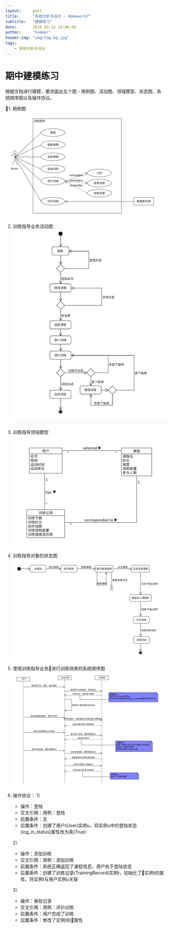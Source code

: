 ```yaml
---
layout:     post
title:      "系统分析与设计 - Homework7"
subtitle:   "建模练习"
date:       2018-03-13 14:00:00
author:     "Summer"
header-img: "img/tag-bg.jpg"
tags:
    - 系统分析与设计
---
```


# 期中建模练习

根据文档进行建模，要求画出五个图 - 用例图、活动图、领域模型、状态图、系统顺序图以及操作协议。

1. 用例图
![homework9_3_1](/assets/homework9_3_1.png)

2. 训练指导业务活动图
![homework9_3_2](/assets/homework9_3_2.png)

3. 训练指导领域模型
![homework9_3_3](/assets/homework9_3_3.png)

4. 训练指导对象的状态图
![homework9_3_4](/assets/homework9_3_4.png)

5. 使用训练指导业务进行训练场景的系统顺序图
![homework9_3_5](/assets/homework9_3_5.png)

6. 操作协议：
    1）
    - 操作：登陆
    - 交叉引用：用例：登陆
    - 前置条件：无
    - 后置条件：创建了用户(User)实例u，将实例u中的登陆状态(log_in_status)属性改为真(True)

    2）
    - 操作：添加训练
    - 交叉引用：用例：添加训练
    - 前置条件：系统正确返回了课程信息，用户处于登陆状态
    - 后置条件：创建了训练记录(TrainingRecord)实例t，初始化了实例t的属性，将实例t与用户实例u关联

    3）
    - 操作：保存记录
    - 交叉引用：用例：评价训练
    - 前置条件：用户完成了训练
    - 后置条件：修改了实例t的属性